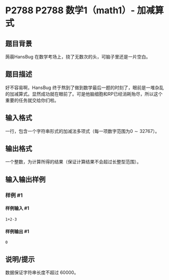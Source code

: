 # P2788 P2788 数学1（math1）- 加减算式

## 题目背景

蒟蒻HansBug 在数学考场上，挠了无数次的头，可脑子里还是一片空白。


## 题目描述

好不容易啊，HansBug 终于熬到了做到数学最后一题的时刻了，眼前是一堆杂乱的加减算式。显然成功就在眼前了。可是他脑细胞和RP已经消耗殆尽，所以这个重要的任务就交给你们啦。


## 输入格式

一行，包含一个字符串形式的加减法多项式（每一项数字范围为$0\sim 32767$）。


## 输出格式

一个整数，为计算所得的结果（保证计算结果不会超过长整型范围）。


## 输入输出样例

### 样例 #1

#### 样例输入 #1

```
1+2-3
```

#### 样例输出 #1

```
0
```

## 说明/提示

数据保证字符串长度不超过 $60000$。


